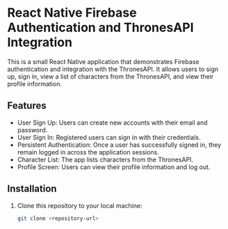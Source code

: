 # React Native Firebase Authentication and ThronesAPI Integration

This is a small React Native application that demonstrates Firebase authentication and integration with the ThronesAPI. It allows users to sign up, sign in, view a list of characters from the ThronesAPI, and view their profile information.

## Features

- User Sign Up: Users can create new accounts with their email and password.
- User Sign In: Registered users can sign in with their credentials.
- Persistent Authentication: Once a user has successfully signed in, they remain logged in across the application sessions.
- Character List: The app lists characters from the ThronesAPI.
- Profile Screen: Users can view their profile information and log out.

## Installation

1. Clone this repository to your local machine:

   ```bash
   git clone <repository-url>
